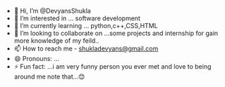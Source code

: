 - 👋 Hi, I’m @DevyansShukla
- 👀 I’m interested in ... software development
- 🌱 I’m currently learning ... python,c++,CSS,HTML
- 💞️ I’m looking to collaborate on ...some projects and internship for gain more knowledge of my feild..
- 📫 How to reach me - shukladevyans@gmail.com
- 😄 Pronouns: ...
- ⚡ Fun fact: ...i am very funny person you ever met and love to being around me note that...😊

<!---
DevyansShukla/DevyansShukla is a ✨ special ✨ repository because its `README.md` (this file) appears on your GitHub profile.
You can click the Preview link to take a look at your changes.
--->
